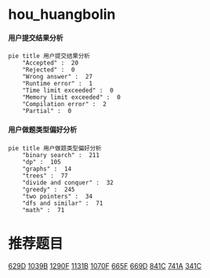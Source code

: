 # hou_huangbolin

<!-- tabs:start -->



#### **用户提交结果分析**

```mermaid
pie title 用户提交结果分析
    "Accepted" :  20
    "Rejected" :  0
    "Wrong answer" :  27
    "Runtime error" :  1
    "Time limit exceeded" :  0
    "Memory limit exceeded" :  0
    "Compilation error" :  2
    "Partial" :  0
```

#### **用户做题类型偏好分析**

```mermaid
pie title 用户做题类型偏好分析
    "binary search" :  211
    "dp" :  105
    "graphs" :  14
    "trees" :  77
    "divide and conquer" :  32
    "greedy" :  245
    "two pointers" :  34
    "dfs and similar" :  71
    "math" :  71
```



<!-- tabs:end -->
# 推荐题目
[629D](https://codeforces.com/contest/629/problem/D)
[1039B](https://codeforces.com/contest/1039/problem/B)
[1290F](https://codeforces.com/contest/1290/problem/F)
[1131B](https://codeforces.com/contest/1131/problem/B)
[1070F](https://codeforces.com/contest/1070/problem/F)
[665F](https://codeforces.com/contest/665/problem/F)
[669D](https://codeforces.com/contest/669/problem/D)
[841C](https://codeforces.com/contest/841/problem/C)
[741A](https://codeforces.com/contest/741/problem/A)
[341C](https://codeforces.com/contest/341/problem/C)
